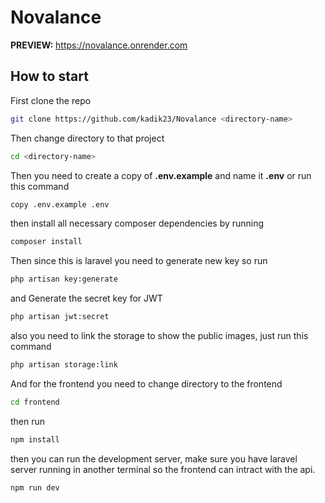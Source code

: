 # Novalance

**PREVIEW:** https://novalance.onrender.com

## How to start

First clone the repo

```bash
git clone https://github.com/kadik23/Novalance <directory-name>
```

Then change directory to that project

```bash
cd <directory-name>
```

Then you need to create a copy of **.env.example** and name it **.env** or run this command

```bash
copy .env.example .env
```

then install all necessary composer dependencies by running

```bash
composer install
```

Then since this is laravel you need to generate new key so run

```bash
php artisan key:generate
```

and Generate the secret key for JWT

```bash
php artisan jwt:secret
```

also you need to link the storage to show the public images, just run this command
```bash
php artisan storage:link
```

And for the frontend you need to change directory to the frontend
```bash
cd frontend
```

then run

```bash
npm install
```

then you can run the development server, make sure you have laravel server running in another terminal so the frontend can intract with the api.

```bash
npm run dev
```

